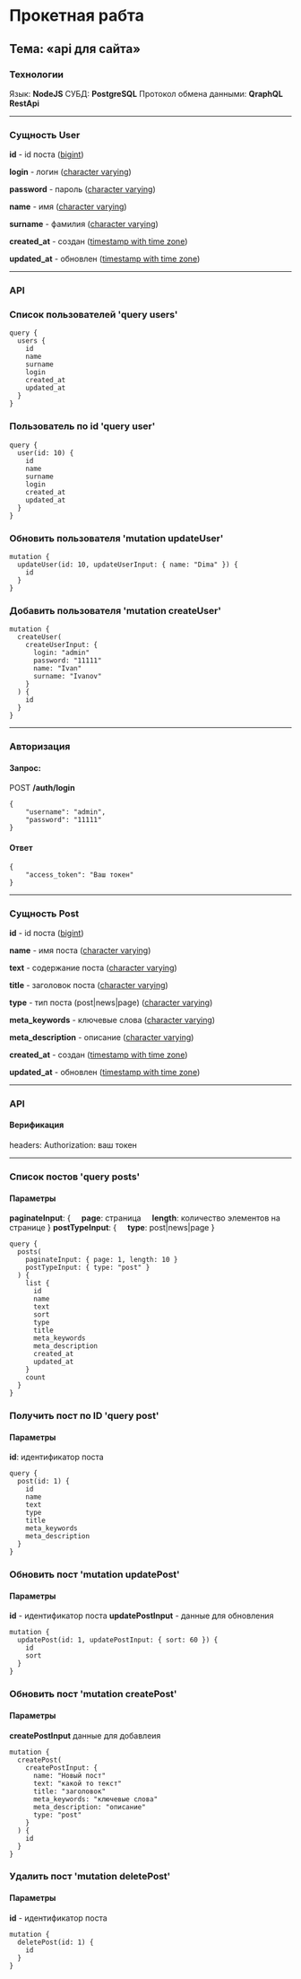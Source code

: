 # Прокетная рабта

## Тема: «api для сайта»

### Технологии

Язык: **NodeJS**
СУБД: **PostgreSQL**
Протокол обмена данными: **QraphQL RestApi**

---

### Сущность User

**id** - id поста (<ins>bigint</ins>)

**login** - логин (<ins>character varying</ins>)

**password** - пароль (<ins>character varying</ins>)

**name** - имя (<ins>character varying</ins>)

**surname** - фамилия (<ins>character varying</ins>)

**created_at** - создан (<ins>timestamp with time zone</ins>)

**updated_at** - обновлен (<ins>timestamp with time zone</ins>)

---

### API

### Список пользователей 'query users'

```gql
query {
  users {
    id
    name
    surname
    login
    created_at
    updated_at
  }
}
```

### Пользователь по id 'query user'

```gql
query {
  user(id: 10) {
    id
    name
    surname
    login
    created_at
    updated_at
  }
}
```

### Обновить пользователя 'mutation updateUser'

```gql
mutation {
  updateUser(id: 10, updateUserInput: { name: "Dima" }) {
    id
  }
}
```

### Добавить пользователя 'mutation createUser'

```gql
mutation {
  createUser(
    createUserInput: {
      login: "admin"
      password: "11111"
      name: "Ivan"
      surname: "Ivanov"
    }
  ) {
    id
  }
}
```

---

### Авторизация

#### Запрос:

POST **/auth/login**

```
{
	"username": "admin",
	"password": "11111"
}
```

#### Ответ

```
{
	"access_token": "Ваш токен"
}
```

---

### Сущность Post

**id** - id поста (<ins>bigint</ins>)

**name** - имя поста (<ins>character varying</ins>)

**text** - содержание поста (<ins>character varying</ins>)

**title** - заголовок поста (<ins>character varying</ins>)

**type** - тип поста (post|news|page) (<ins>character varying</ins>)

**meta_keywords** - ключевые слова (<ins>character varying</ins>)

**meta_description** - описание (<ins>character varying</ins>)

**created_at** - создан (<ins>timestamp with time zone</ins>)

**updated_at** - обновлен (<ins>timestamp with time zone</ins>)

---

### API

#### Верификация

headers:
Authorization: ваш токен

---

### Список постов 'query posts'

#### Параметры

**paginateInput**:
{
&nbsp;&nbsp;&nbsp;&nbsp;**page**: страница
&nbsp;&nbsp;&nbsp;&nbsp;**length**: количество элементов на странице
}
**postTypeInput**:
{
&nbsp;&nbsp;&nbsp;&nbsp;**type**: post|news|page
}

```gql
query {
  posts(
    paginateInput: { page: 1, length: 10 }
    postTypeInput: { type: "post" }
  ) {
    list {
      id
      name
      text
      sort
      type
      title
      meta_keywords
      meta_description
      created_at
      updated_at
    }
    count
  }
}
```

### Получить пост по ID 'query post'

#### Параметры

**id**: идентификатор поста

```gql
query {
  post(id: 1) {
    id
    name
    text
    type
    title
    meta_keywords
    meta_description
  }
}
```

### Обновить пост 'mutation updatePost'

#### Параметры

**id** - идентификатор поста
**updatePostInput** - данные для обновления

```gql
mutation {
  updatePost(id: 1, updatePostInput: { sort: 60 }) {
    id
    sort
  }
}
```

### Обновить пост 'mutation createPost'

#### Параметры

**createPostInput** данные для добавлеия

```gql
mutation {
  createPost(
    createPostInput: {
      name: "Новый пост"
      text: "какой то текст"
      title: "заголовок"
      meta_keywords: "ключевые слова"
      meta_description: "описание"
      type: "post"
    }
  ) {
    id
  }
}
```

### Удалить пост 'mutation deletePost'

#### Параметры

**id** - идентификатор поста

```gql
mutation {
  deletePost(id: 1) {
    id
  }
}
```
